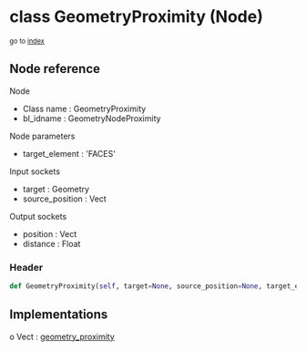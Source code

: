 # class GeometryProximity (Node)

<sub>go to [index](/docs/index.md)</sub>

## Node reference

Node
 - Class name : GeometryProximity
 - bl_idname : GeometryNodeProximity

Node parameters
 - target_element : 'FACES'

Input sockets
 - target : Geometry
 - source_position : Vect

Output sockets
 - position : Vect
 - distance : Float

### Header

``` python
def GeometryProximity(self, target=None, source_position=None, target_element='FACES', node_label=None, node_color=None):
```

## Implementations

o Vect : [geometry_proximity](/docs/GeoNodes_classes/Vect.md#geometry_proximity)

